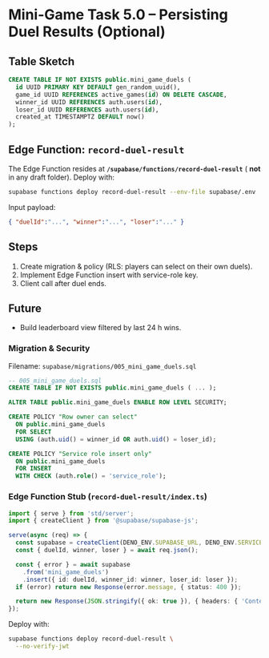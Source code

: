 # Mini-Game Task 5.0 – Persisting Duel Results (Optional)

## Table Sketch
```sql
CREATE TABLE IF NOT EXISTS public.mini_game_duels (
  id UUID PRIMARY KEY DEFAULT gen_random_uuid(),
  game_id UUID REFERENCES active_games(id) ON DELETE CASCADE,
  winner_id UUID REFERENCES auth.users(id),
  loser_id UUID REFERENCES auth.users(id),
  created_at TIMESTAMPTZ DEFAULT now()
);
```

## Edge Function: `record-duel-result`

The Edge Function resides at **`/supabase/functions/record-duel-result`**
( **not** in any draft folder). Deploy with:

```bash
supabase functions deploy record-duel-result --env-file supabase/.env
```

Input payload:
```json
{ "duelId":"...", "winner":"...", "loser":"..." }
```

## Steps
1. Create migration & policy (RLS: players can select on their own duels).
2. Implement Edge Function insert with service-role key.
3. Client call after duel ends.

## Future
- Build leaderboard view filtered by last 24 h wins.


### Migration & Security

Filename: `supabase/migrations/005_mini_game_duels.sql`

```sql
-- 005_mini_game_duels.sql
CREATE TABLE IF NOT EXISTS public.mini_game_duels ( ... );

ALTER TABLE public.mini_game_duels ENABLE ROW LEVEL SECURITY;

CREATE POLICY "Row owner can select"
  ON public.mini_game_duels
  FOR SELECT
  USING (auth.uid() = winner_id OR auth.uid() = loser_id);

CREATE POLICY "Service role insert only"
  ON public.mini_game_duels
  FOR INSERT
  WITH CHECK (auth.role() = 'service_role');
```

### Edge Function Stub (`record-duel-result/index.ts`)

```ts
import { serve } from 'std/server';
import { createClient } from '@supabase/supabase-js';

serve(async (req) => {
  const supabase = createClient(DENO_ENV.SUPABASE_URL, DENO_ENV.SERVICE_ROLE);
  const { duelId, winner, loser } = await req.json();

  const { error } = await supabase
    .from('mini_game_duels')
    .insert({ id: duelId, winner_id: winner, loser_id: loser });
  if (error) return new Response(error.message, { status: 400 });

  return new Response(JSON.stringify({ ok: true }), { headers: { 'Content-Type': 'application/json' } });
});
```

Deploy with:

```bash
supabase functions deploy record-duel-result \
  --no-verify-jwt
```